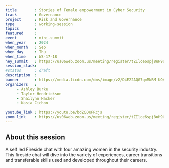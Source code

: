 ```yaml
---
title        : Stories of Female empowerment in Cyber Security 
track        : Governance
project      : Risk and Governance
type         : working-session
topics       :
featured     :
event        : mini-summit
when_year    : 2024
when_month   : Sep
when_day     : Thu
when_time    : WS-17-18
hey_summit   : https://us06web.zoom.us/meeting/register/tZIlce6spj8uH9UcXj32pzD0SsvL7PeonUuK
session_slack:
#status      : draft
description  :
banner       : https://media.licdn.com/dms/image/v2/D4E22AQG7qmMNBM-UQA/feedshare-shrink_2048_1536/feedshare-shrink_2048_1536/0/1726148928820?e=2147483647&v=beta&t=vTkb1B8kc7VnDv7n_wEJd5DfNdZg_HOl-RSLlif9p3s
organizers   :
     - Ashley Burke
     - Taylor Hendrickson
     - Shailynn Hacker
     - Kasia Cichon
     
youtube_link : https://youtu.be/bdZGDKFRcjs
zoom_link    : https://us06web.zoom.us/meeting/register/tZIlce6spj8uH9UcXj32pzD0SsvL7PeonUuK
---
```


## About this session
A self led Fireside chat with four amazing women in the security industry.  This fireside chat will dive into the variety of experiences, career transitions and transferable skills used and developed throughout their careers. 
